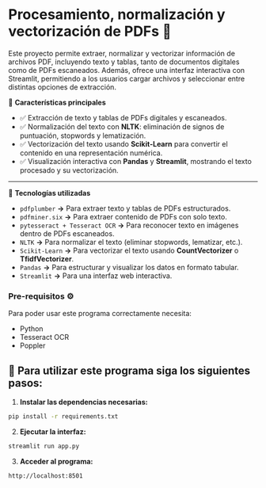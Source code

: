 # Procesamiento, normalización y vectorización de PDFs 📜

Este proyecto permite extraer, normalizar y vectorizar información de archivos PDF, incluyendo texto y tablas, tanto de documentos digitales como de PDFs escaneados. Además, ofrece una interfaz interactiva con Streamlit, permitiendo a los usuarios cargar archivos y seleccionar entre distintas opciones de extracción.

🔹 **Características principales**

- ✅ Extracción de texto y tablas de PDFs digitales y escaneados.
- ✅ Normalización del texto con **NLTK**: eliminación de signos de puntuación, stopwords y lematización.
- ✅ Vectorización del texto usando **Scikit-Learn** para convertir el contenido en una representación numérica.
- ✅ Visualización interactiva con **Pandas** y **Streamlit**, mostrando el texto procesado y su vectorización.

---

📌 **Tecnologías utilizadas**

- `pdfplumber` **→** Para extraer texto y tablas de PDFs estructurados.
- `pdfminer.six` **→** Para extraer contenido de PDFs con solo texto.
- `pytesseract + Tesseract OCR` **→** Para reconocer texto en imágenes dentro de PDFs escaneados.
- `NLTK` **→** Para normalizar el texto (eliminar stopwords, lematizar, etc.).
- `Scikit-Learn` **→** Para vectorizar el texto usando **CountVectorizer** o **TfidfVectorizer**.
- `Pandas` **→** Para estructurar y visualizar los datos en formato tabular.
- `Streamlit` **→** Para una interfaz web interactiva.


### Pre-requisitos ⚙️
Para poder usar este programa correctamente necesita:

- Python
- Tesseract OCR
- Poppler

## 📌 Para utilizar este programa siga los siguientes pasos:

1. **Instalar las dependencias necesarias:** 
````bash
pip install -r requirements.txt
````

2. **Ejecutar la interfaz:**
````bash
streamlit run app.py
````

3. **Acceder al programa:**

`http://localhost:8501`